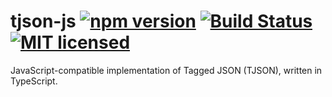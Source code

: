 # tjson-js [![npm version][npm-version]][npm-link] [![Build Status][build-image]][build-link] [![MIT licensed][license-image]][license-link]

JavaScript-compatible implementation of Tagged JSON (TJSON), written in
TypeScript.

[npm-version]: https://badge.fury.io/js/tjson-js.svg
[npm-link]: https://www.npmjs.com/package/tjson-js
[build-image]: https://secure.travis-ci.org/tjson/tjson-js.svg?branch=master
[build-link]: https://travis-ci.org/tjson/tjson-js
[license-image]: https://img.shields.io/badge/license-MIT-blue.svg
[license-link]: https://github.com/tjson/tjson-ruby/blob/master/LICENSE.txt
